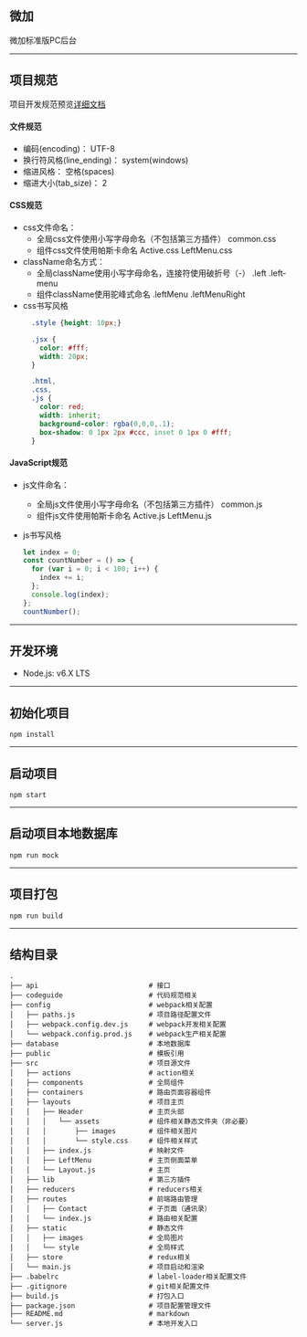 ## 微加
微加标准版PC后台

***
## 项目规范
项目开发规范预览[详细文档](./codeguide)

#### 文件规范
* 编码(encoding)： UTF-8
* 换行符风格(line_ending)： system(windows)
* 缩进风格： 空格(spaces)
* 缩进大小(tab_size)： 2

#### CSS规范
* css文件命名：
  * 全局css文件使用小写字母命名（不包括第三方插件） common.css
  * 组件css文件使用帕斯卡命名 Active.css LeftMenu.css
* className命名方式：
  * 全局className使用小写字母命名，连接符使用破折号（-） .left .left-menu
  * 组件className使用驼峰式命名  .leftMenu .leftMenuRight
* css书写风格
  ``` css
    .style {height: 10px;}

    .jsx {
      color: #fff;
      width: 20px;
    }

    .html,
    .css,
    .js {
      color: red;
      width: inherit;
      background-color: rgba(0,0,0,.1);
      box-shadow: 0 1px 2px #ccc, inset 0 1px 0 #fff;
    }
  ```

#### JavaScript规范
* js文件命名：
  * 全局js文件使用小写字母命名（不包括第三方插件） common.js
  * 组件js文件使用帕斯卡命名 Active.js LeftMenu.js
* js书写风格

    ``` javascript
    let index = 0;
    const countNumber = () => {
      for (var i = 0; i < 100; i++) {
        index += i;
      };
      console.log(index);
    };
    countNumber();
    ```

***
## 开发环境
* Node.js: v6.X LTS

***
## 初始化项目
```
npm install
```

***
## 启动项目
```
npm start
```

***
## 启动项目本地数据库
```
npm run mock
```

***
## 项目打包
```
npm run build
```

***
## 结构目录
```
.
├── api                           # 接口
├── codeguide                     # 代码规范相关
├── config                        # webpack相关配置
│   ├── paths.js                  # 项目路径配置文件
│   ├── webpack.config.dev.js     # webpack开发相关配置
│   └── webpack.config.prod.js    # webpack生产相关配置
├── database                      # 本地数据库
├── public                        # 模板引用
├── src                           # 项目源文件
│   ├── actions                   # action相关
│   ├── components                # 全局组件
│   ├── containers                # 路由页面容器组件
│   ├── layouts                   # 项目主页
│   │   ├── Header                # 主页头部
│   │   │   └── assets            # 组件相关静态文件夹（非必要）
│   │   │       ├── images        # 组件相关图片
│   │   │       └── style.css     # 组件相关样式
│   │   ├── index.js              # 映射文件
│   │   ├── LeftMenu              # 主页侧面菜单
│   │   └── Layout.js             # 主页
│   ├── lib                       # 第三方插件
│   ├── reducers                  # reducers相关
│   ├── routes                    # 前端路由管理
│   │   ├── Contact               # 子页面（通讯录）
│   │   └── index.js              # 路由相关配置
│   ├── static                    # 静态文件
│   │   ├── images                # 全局图片
│   │   └── style                 # 全局样式
│   ├── store                     # redux相关
│   └── main.js                   # 项目启动和渲染
├── .babelrc                      # label-loader相关配置文件
├── .gitignore                    # git相关配置文件
├── build.js                      # 打包入口
├── package.json                  # 项目配置管理文件
├── README.md                     # markdown
└── server.js                     # 本地开发入口
```



